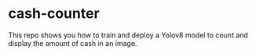 # cash-counter
This repo shows you how to train and deploy a Yolov8 model to count and display the amount of cash in an image.
